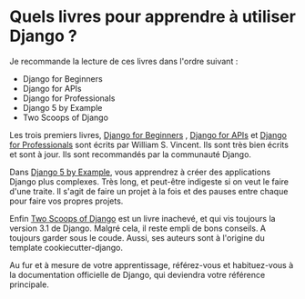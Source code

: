 # Quels livres pour apprendre à utiliser Django ?

Je recommande la lecture de ces livres dans l'ordre suivant :

- Django for Beginners
- Django for APIs
- Django for Professionals
- Django 5 by Example
- Two Scoops of Django

Les trois premiers livres, [Django for Beginners](https://djangoforbeginners.com/) , [Django for APIs](https://djangoforapis.com/) et [Django for Professionals](https://djangoforprofessionals.com/) sont écrits par William S. Vincent. Ils sont très bien écrits et sont à jour. Ils sont recommandés par la communauté Django.

Dans [Django 5 by Example](), vous apprendrez à créer des applications Django
plus complexes. Très long, et peut-être indigeste si on veut le faire d'une
traite. Il s'agit de faire un projet à la fois et des pauses entre chaque pour
faire vos propres projets.

Enfin [Two Scoops of Django]() est un livre inachevé, et qui vis toujours la
version 3.1 de Django. Malgré cela, il reste empli de bons conseils. A toujours
garder sous le coude. Aussi, ses auteurs sont à l'origine du template
cookiecutter-django.

Au fur et à mesure de votre apprentissage, référez-vous et habituez-vous à la
documentation officielle de Django, qui deviendra votre référence principale.
